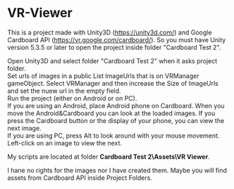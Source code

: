 # VR-Viewer

This is a project made with Unity3D (https://unity3d.com/) and Google Cardboard API (https://vr.google.com/cardboard/). So you must have Unity version 5.3.5 or later to open the project inside folder "Cardboard Test 2".

Open Unity3D and select folder "Cardboard Test 2" when it asks project folder.   
Set urls of images in a public List ImageUrls that is on VRManager gameObject. Select VRManager and then increase the Size of ImageUrls and set the nuew url in the empty field.    
Run the project (either on Android or on PC).   
If you are using an Android, place Android phone on Cardboard. When you move the Android&Cardboard you can look at the loaded images. If you press the Cardboard button or the display of your phone, you can view the next image.   
If you are using PC, press Alt to look around with your mouse movement. Left-click on an image to view the next.   

My scripts are located at folder **Cardboard Test 2\Assets\VR Viewer**.     

I hane no rights for the images nor I have created them. Maybe you will find assets from Cardboard API inside Project Folders.  
